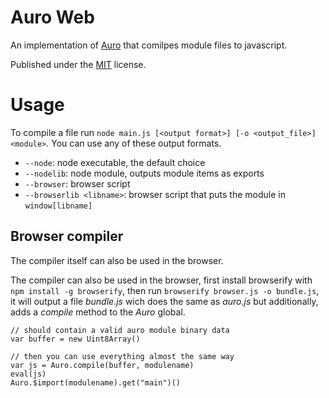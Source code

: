 # Auro Web

An implementation of [Auro](https://github.com/Arnaz87/aurovm) that comilpes module files to javascript.

Published under the [MIT](https://mit-license.org/) license.

# Usage

To compile a file run `node main.js [<output format>] [-o <output_file>] <module>`. You can use any of these output formats.

- `--node`: node executable, the default choice
- `--nodelib`: node module, outputs module items as exports
- `--browser`: browser script
- `--browserlib <libname>`: browser script that puts the module in `window[libname]`

## Browser compiler

The compiler itself can also be used in the browser.

The compiler can also be used in the browser, first install browserify with `npm install -g browserify`, then run `browserify browser.js -o bundle.js`, it will output a file *bundle.js* wich does the same as *auro.js* but additionally, adds a *compile* method to the *Auro* global.

~~~
// should contain a valid auro module binary data
var buffer = new Uint8Array()

// then you can use everything almost the same way
var js = Auro.compile(buffer, modulename)
eval(js)
Auro.$import(modulename).get("main")()
~~~